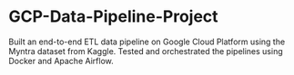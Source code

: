 # GCP-Data-Pipeline-Project
Built an end-to-end ETL data pipeline on Google Cloud Platform using the Myntra dataset from Kaggle. Tested and orchestrated the pipelines using Docker and Apache Airflow.
